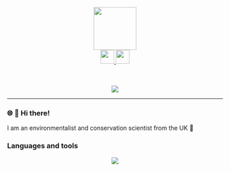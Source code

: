 <div id="header" align="center">
  <img src="https://media.giphy.com/media/M9gbBd9nbDrOTu1Mqx/giphy.gif" width="100"/>
  <div id="badges">
    <a href="https://linkedin.com/matthewharris02/">
      <img height="32" width="32" src="https://cdn.simpleicons.org/linkedin" />
    </a>
    <a href="https://gitlab.com/matthewharris02">
     <img height="32" width="32" src="https://cdn.simpleicons.org/gitlab" />
    </a>
  </div>
  <br></br>
  <p align='center'>
    <a href="https://skillicons.dev">
      <img src="https://skillicons.dev/icons?i=py,r,latex,emacs,neovim"/>
    </a>
  </p>
</div>

---
### 🌐 🌳 Hi there!

I am an environmentalist and conservation scientist from the UK 👋

### Languages and tools
<div>
<p align='center'>
    <a href="https://skillicons.dev">
      <img src="https://skillicons.dev/icons?i=py,r,latex,emacs,neovim"/>
    </a>
  </p>
</div>
<!--
**matthewharris02/matthewharris02** is a ✨ _special_ ✨ repository because its `README.md` (this file) appears on your GitHub profile.

Here are some ideas to get you started:

- 🔭 I’m currently working on ...
- 🌱 I’m currently learning ...
- 👯 I’m looking to collaborate on ...
- 🤔 I’m looking for help with ...
- 💬 Ask me about ...
- 📫 How to reach me: ...
- 😄 Pronouns: ...
- ⚡ Fun fact: ...
-->
